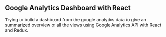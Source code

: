 ## Google Analytics Dashboard with React
Trying to build a dashboard from the google analytics data to give an summarized overview of all the views using Google Analytics API with React and Redux. 


